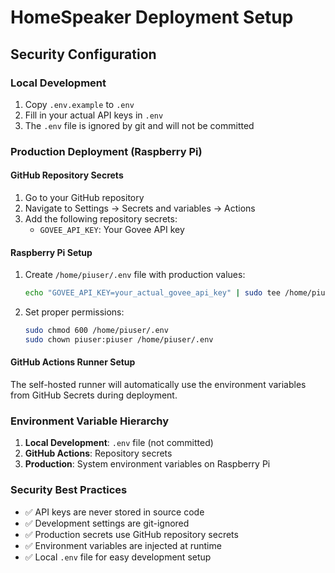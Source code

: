 # HomeSpeaker Deployment Setup

## Security Configuration

### Local Development
1. Copy `.env.example` to `.env`
2. Fill in your actual API keys in `.env`
3. The `.env` file is ignored by git and will not be committed

### Production Deployment (Raspberry Pi)

#### GitHub Repository Secrets
1. Go to your GitHub repository
2. Navigate to Settings → Secrets and variables → Actions
3. Add the following repository secrets:
   - `GOVEE_API_KEY`: Your Govee API key

#### Raspberry Pi Setup
1. Create `/home/piuser/.env` file with production values:
   ```bash
   echo "GOVEE_API_KEY=your_actual_govee_api_key" | sudo tee /home/piuser/.env
   ```

2. Set proper permissions:
   ```bash
   sudo chmod 600 /home/piuser/.env
   sudo chown piuser:piuser /home/piuser/.env
   ```

#### GitHub Actions Runner Setup
The self-hosted runner will automatically use the environment variables from GitHub Secrets during deployment.

### Environment Variable Hierarchy
1. **Local Development**: `.env` file (not committed)
2. **GitHub Actions**: Repository secrets
3. **Production**: System environment variables on Raspberry Pi

### Security Best Practices
- ✅ API keys are never stored in source code
- ✅ Development settings are git-ignored
- ✅ Production secrets use GitHub repository secrets
- ✅ Environment variables are injected at runtime
- ✅ Local `.env` file for easy development setup
